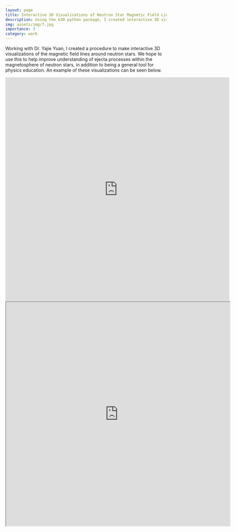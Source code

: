 ```yaml
---
layout: page
title: Interactive 3D Visualizations of Neutron Star Magnetic Field Lines
description: Using the k3D python package, I created interactive 3D visualizations of the magnetic field lines from Dr. Yajie Yuan's neutron star simulations.
img: assets/img/7.jpg
importance: 3
category: work
---
```

Working with Dr. Yajie Yuan, I created a procedure to make interactive 3D visualizations of the magnetic field lines around neutron stars. We hope to use this to help improve understanding of ejecta processes within the magnetosphere of neutron stars, in addition to being a general tool for physics education. An example of these visualizations can be seen below.

<embed src="https://thomas-03.github.io/NeutronStarVisualization/" type="text/html" height="700px" width="700"/> 

<iframe src="https://github.com/thomas-03/thomas-03.github.io/blob/master/_projects/t40_Neutron_Star.html" width="700" height="700"> 
    Your browser does not support iframes. 
</iframe> 
